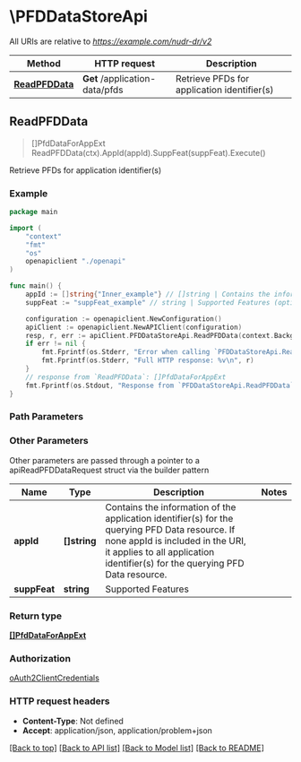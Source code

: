 # \PFDDataStoreApi

All URIs are relative to *https://example.com/nudr-dr/v2*

Method | HTTP request | Description
------------- | ------------- | -------------
[**ReadPFDData**](PFDDataStoreApi.md#ReadPFDData) | **Get** /application-data/pfds | Retrieve PFDs for application identifier(s)



## ReadPFDData

> []PfdDataForAppExt ReadPFDData(ctx).AppId(appId).SuppFeat(suppFeat).Execute()

Retrieve PFDs for application identifier(s)

### Example

```go
package main

import (
    "context"
    "fmt"
    "os"
    openapiclient "./openapi"
)

func main() {
    appId := []string{"Inner_example"} // []string | Contains the information of the application identifier(s) for the querying PFD Data resource. If none appId is included in the URI, it applies to all application identifier(s) for the querying PFD Data resource.  (optional)
    suppFeat := "suppFeat_example" // string | Supported Features (optional)

    configuration := openapiclient.NewConfiguration()
    apiClient := openapiclient.NewAPIClient(configuration)
    resp, r, err := apiClient.PFDDataStoreApi.ReadPFDData(context.Background()).AppId(appId).SuppFeat(suppFeat).Execute()
    if err != nil {
        fmt.Fprintf(os.Stderr, "Error when calling `PFDDataStoreApi.ReadPFDData``: %v\n", err)
        fmt.Fprintf(os.Stderr, "Full HTTP response: %v\n", r)
    }
    // response from `ReadPFDData`: []PfdDataForAppExt
    fmt.Fprintf(os.Stdout, "Response from `PFDDataStoreApi.ReadPFDData`: %v\n", resp)
}
```

### Path Parameters



### Other Parameters

Other parameters are passed through a pointer to a apiReadPFDDataRequest struct via the builder pattern


Name | Type | Description  | Notes
------------- | ------------- | ------------- | -------------
 **appId** | **[]string** | Contains the information of the application identifier(s) for the querying PFD Data resource. If none appId is included in the URI, it applies to all application identifier(s) for the querying PFD Data resource.  | 
 **suppFeat** | **string** | Supported Features | 

### Return type

[**[]PfdDataForAppExt**](PfdDataForAppExt.md)

### Authorization

[oAuth2ClientCredentials](../README.md#oAuth2ClientCredentials)

### HTTP request headers

- **Content-Type**: Not defined
- **Accept**: application/json, application/problem+json

[[Back to top]](#) [[Back to API list]](../README.md#documentation-for-api-endpoints)
[[Back to Model list]](../README.md#documentation-for-models)
[[Back to README]](../README.md)

